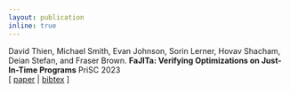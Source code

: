 ```yaml
---
layout: publication
inline: true
---
```


<tr valign="top">
<td class="bibtexnumber" align="right">
</td>
<td class="bibtexitem">
David Thien, Michael Smith, Evan Johnson, Sorin Lerner, Hovav Shacham, Deian Stefan, and Fraser Brown.
<b>FaJITa: Verifying Optimizations on Just-In-Time Programs</b>
PriSC 2023 <br> 
[ 
<a href="https://par.nsf.gov/servlets/purl/10442503">paper</a>
 | 
<a href="https://scholar.googleusercontent.com/scholar.bib?q=info:EJVzfEQrQpQJ:scholar.google.com/&output=citation&scisdr=ClH1rc1DEKbDww-Nzic:AFWwaeYAAAAAZrqL1ickjFa1uQqjynkzpbJRyRw&scisig=AFWwaeYAAAAAZrqL1vwn7sOevonb-sOsCnVcG4g&scisf=4&ct=citation&cd=-1&hl=en&scfhb=1">bibtex</a>
] 

</td>
</tr>
